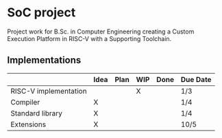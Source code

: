 # SoC project
Project work for B.Sc. in Computer Engineering creating a Custom Execution Platform in RISC-V with a Supporting Toolchain.

## Implementations

|                       | Idea | Plan | WIP | Done | Due Date |
|-----------------------|------|------|-----|------|----------|
| RISC-V implementation |      |      | X   |      | 1/3      |
| Compiler              | X    |      |     |      | 1/4      |
| Standard library      | X    |      |     |      | 1/4      |
| Extensions            | X    |      |     |      | 10/5     |
